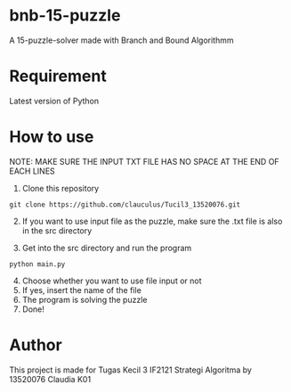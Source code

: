 # bnb-15-puzzle

A 15-puzzle-solver made with Branch and Bound Algorithmm

# Requirement

Latest version of Python

# How to use

NOTE: MAKE SURE THE INPUT TXT FILE HAS NO SPACE AT THE END OF EACH LINES

1. Clone this repository

```
git clone https://github.com/clauculus/Tucil3_13520076.git
```

2. If you want to use input file as the puzzle, make sure the .txt file is also in the src directory

3. Get into the src directory and run the program 
```
python main.py
```
4. Choose whether you want to use file input or not
5. If yes, insert the name of the file
6. The program is solving the puzzle
7. Done!

# Author

This project is made for Tugas Kecil 3 IF2121 Strategi Algoritma by 13520076 Claudia K01